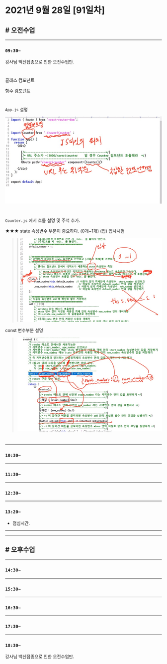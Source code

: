# 2021년 9월 28일 [91일차]

## # 오전수업
----
### `09:30~`

강사님 백신접종으로 인한 오전수업만.

#

클래스 컴포넌트    

함수 컴포넌트     

#

`App.js` 설명  

![App.js 설명](https://github.com/SungWoo0315/study-repository/blob/main/image-save/20210929%200027_Appjs_%EC%84%A4%EB%AA%85.jpg)    

#

`Counter.js` 에서 흐름 설명 및 주석 추가.    

★★★ state 속성변수 부분이 중요하다. (0개~1개)  (입) 입사시험    

> ![state 속성변수](https://github.com/SungWoo0315/study-repository/blob/main/image-save/20210929%200035_state%EC%86%8D%EC%84%B1%EB%B3%80%EC%88%98_.jpg)    


const 변수부분 설명  

> ![const 변수부분 설명](https://github.com/SungWoo0315/study-repository/blob/main/image-save/20210929%200048_%EB%B3%80%EC%88%98%20%EC%84%A4%EB%AA%85_.jpg)   

#

----
### `10:30~`















----
### `11:30~`








----
### `12:30~`








----
### `13:20~`

  - 점심시간.

---
---

## # 오후수업

---
### `14:30~`

---
### `15:30~`

----
### `16:30~`

----
### `17:30~`

----
### `18:30~`

강사님 백신접종으로 인한 오전수업만.
